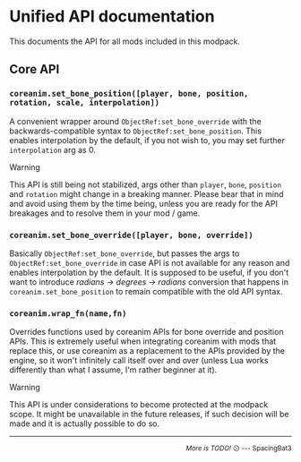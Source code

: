 # Unified API documentation

This documents the API for all mods included in this modpack.

## Core API

### `coreanim.set_bone_position([player, bone, position, rotation, scale, interpolation])`

A convenient wrapper around `ObjectRef:set_bone_override` with the
backwards-compatible syntax to `ObjectRef:set_bone_position`. This
enables interpolation by the default, if you not wish to, you may set
further `interpolation` arg as 0.

> [!WARNING]
> This API is still being not stabilized, args other than `player`, `bone`,
> `position` and `rotation` might change in a breaking manner. Please bear that
> in mind and avoid using them by the time being, unless you are ready for the
> API breakages and to resolve them in your mod / game.

### `coreanim.set_bone_override([player, bone, override])`

Basically `ObjectRef:set_bone_override`, but passes the args to
`ObjectRef:set_bone_override` in case API is not available for any reason and
enables interpolation by the default. It is supposed to be useful, if you don't
want to introduce *radians → degrees → radians* conversion that happens in
`coreanim.set_bone_position` to remain compatible with the old API syntax.

### `coreanim.wrap_fn(name,fn)`

Overrides functions used by coreanim APIs for bone override and position APIs.
This is extremely useful when integrating coreanim with mods that replace this,
or use coreanim as a replacement to the APIs provided by the engine, so it won't
infinitely call itself over and over (unless Lua works differently than what
I assume, I'm rather beginner at it).

> [!WARNING]
> This API is under considerations to become protected at the modpack scope.
> It might be unavailable in the future releases, if such decision will be made
> and it is actually possible to do so.

---
<div align=right><sub><i>More is TODO!</i> 😕️ --- SpacingBat3</sub></div>